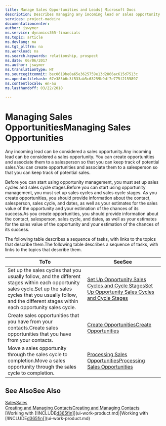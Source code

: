 ```yaml
---
title: Manage Sales Opportunities and Leads| Microsoft Docs
description: Describes managing any incoming lead or sales opportunity in Finance and Operations, Business edition,  and associating the opportunity with a salesperson to keep track of potential sales.
services: project-madeira
documentationcenter: 
author: jswymer
ms.service: dynamics365-financials
ms.topic: article
ms.devlang: na
ms.tgt_pltfrm: na
ms.workload: na
ms.search.keywords: relationship, prospect
ms.date: 06/06/2017
ms.author: jswymer
ms.translationtype: HT
ms.sourcegitcommit: bec0619be0a65e3625759e13d2866ac615d7513c
ms.openlocfilehash: 67e385b6c3f533ab5c63259b9df7e775f2155897
ms.contentlocale: en-au
ms.lasthandoff: 03/22/2018

---
```

# <a name="managing-sales-opportunities"></a><span data-ttu-id="29cec-103">Managing Sales Opportunities</span><span class="sxs-lookup"><span data-stu-id="29cec-103">Managing Sales Opportunities</span></span>
<span data-ttu-id="29cec-104">Any incoming lead can be considered a sales opportunity.</span><span class="sxs-lookup"><span data-stu-id="29cec-104">Any incoming lead can be considered a sales opportunity.</span></span> <span data-ttu-id="29cec-105">You can create opportunities and associate them to a salesperson so that you can keep track of potential sales.</span><span class="sxs-lookup"><span data-stu-id="29cec-105">You can create opportunities and associate them to a salesperson so that you can keep track of potential sales.</span></span>

<span data-ttu-id="29cec-106">Before you can start using opportunity management, you must set up sales cycles and sales cycle stages.</span><span class="sxs-lookup"><span data-stu-id="29cec-106">Before you can start using opportunity management, you must set up sales cycles and sales cycle stages.</span></span> <span data-ttu-id="29cec-107">As you create opportunities, you should provide information about the contact, salesperson, sales cycle, and dates, as well as your estimates for the sales value of the opportunity and your estimation of the chances of its success.</span><span class="sxs-lookup"><span data-stu-id="29cec-107">As you create opportunities, you should provide information about the contact, salesperson, sales cycle, and dates, as well as your estimates for the sales value of the opportunity and your estimation of the chances of its success.</span></span>

<span data-ttu-id="29cec-108">The following table describes a sequence of tasks, with links to the topics that describe them.</span><span class="sxs-lookup"><span data-stu-id="29cec-108">The following table describes a sequence of tasks, with links to the topics that describe them.</span></span>

| <span data-ttu-id="29cec-109">To</span><span class="sxs-lookup"><span data-stu-id="29cec-109">To</span></span> | <span data-ttu-id="29cec-110">See</span><span class="sxs-lookup"><span data-stu-id="29cec-110">See</span></span> |
| --- | --- |
| <span data-ttu-id="29cec-111">Set up the sales cycles that you usually follow, and the different stages within each opportunity sales cycle.</span><span class="sxs-lookup"><span data-stu-id="29cec-111">Set up the sales cycles that you usually follow, and the different stages within each opportunity sales cycle.</span></span> |[<span data-ttu-id="29cec-112">Set Up Opportunity Sales Cycles and Cycle Stages</span><span class="sxs-lookup"><span data-stu-id="29cec-112">Set Up Opportunity Sales Cycles and Cycle Stages</span></span>](marketing-how-setup-opportunity-sales-cycles-stages.md) |
| <span data-ttu-id="29cec-113">Create sales opportunities that you have from your contacts.</span><span class="sxs-lookup"><span data-stu-id="29cec-113">Create sales opportunities that you have from your contacts.</span></span> |[<span data-ttu-id="29cec-114">Create Opportunities</span><span class="sxs-lookup"><span data-stu-id="29cec-114">Create Opportunities</span></span>](marketing-how-create-opportunities.md) |
| <span data-ttu-id="29cec-115">Move a sales opportunity through the sales cycle to completion.</span><span class="sxs-lookup"><span data-stu-id="29cec-115">Move a sales opportunity through the sales cycle to completion.</span></span> |[<span data-ttu-id="29cec-116">Processing Sales Opportunities</span><span class="sxs-lookup"><span data-stu-id="29cec-116">Processing Sales Opportunities</span></span>](marketing-processing-sales-opportunities.md) |

## <a name="see-also"></a><span data-ttu-id="29cec-117">See Also</span><span class="sxs-lookup"><span data-stu-id="29cec-117">See Also</span></span>
[<span data-ttu-id="29cec-118">Sales</span><span class="sxs-lookup"><span data-stu-id="29cec-118">Sales</span></span>](sales-manage-sales.md)  
[<span data-ttu-id="29cec-119">Creating and Managing Contacts</span><span class="sxs-lookup"><span data-stu-id="29cec-119">Creating and Managing Contacts</span></span>](marketing-contacts.md)  
<span data-ttu-id="29cec-120">[Working with [!INCLUDE[d365fin](includes/d365fin_md.md)]](ui-work-product.md)</span><span class="sxs-lookup"><span data-stu-id="29cec-120">[Working with [!INCLUDE[d365fin](includes/d365fin_md.md)]](ui-work-product.md)</span></span>

